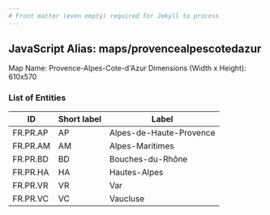 ```yaml
---
# Front matter (even empty) required for Jekyll to process
---
```


## JavaScript Alias: maps/provencealpescotedazur

Map Name: Provence-Alpes-Cote-d'Azur
Dimensions (Width x Height): 610x570





### List of Entities

ID | Short label | Label
---|---|---|
FR.PR.AP|AP|Alpes-de-Haute-Provence
FR.PR.AM|AM|Alpes-Maritimes
FR.PR.BD|BD|Bouches-du-Rhône
FR.PR.HA|HA|Hautes-Alpes
FR.PR.VR|VR|Var
FR.PR.VC|VC|Vaucluse